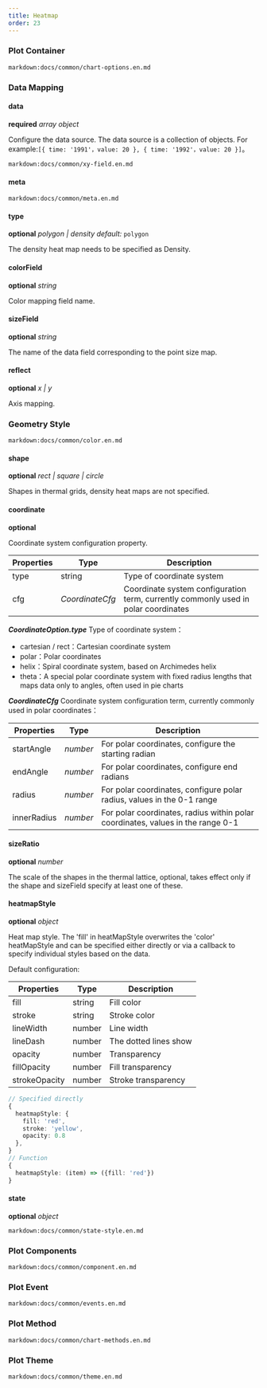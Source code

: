 ```yaml
---
title: Heatmap
order: 23
---
```


### Plot Container

`markdown:docs/common/chart-options.en.md`

### Data Mapping

#### data

<description>**required** _array object_</description>

Configure the data source. The data source is a collection of objects. For example:`[{ time: '1991'，value: 20 }, { time: '1992'，value: 20 }]`。

`markdown:docs/common/xy-field.en.md`

#### meta

`markdown:docs/common/meta.en.md`

#### type

<description>**optional** _polygon | density_ _default:_ `polygon`</description>

The density heat map needs to be specified as Density.

#### colorField

<description>**optional** _string_</description>

Color mapping field name.

#### sizeField

<description>**optional** _string_</description>

The name of the data field corresponding to the point size map.

#### reflect

<description>**optional** _x | y_</description>

Axis mapping.

### Geometry Style

`markdown:docs/common/color.en.md`

#### shape

<description>**optional** _rect | square | circle_</description>

Shapes in thermal grids, density heat maps are not specified.

#### coordinate

<description>**optional** </description>

Coordinate system configuration property.

| Properties  | Type              | Description  |
| ------- | --------------------- | ------------------------------ |
| type    | string                | Type of coordinate system |
| cfg     | _CoordinateCfg_       | Coordinate system configuration term, currently commonly used in polar coordinates |

_**CoordinateOption.type**_ Type of coordinate system：

- cartesian / rect：Cartesian coordinate system
- polar：Polar coordinates
- helix：Spiral coordinate system, based on Archimedes helix
- theta：A special polar coordinate system with fixed radius lengths that maps data only to angles, often used in pie charts

_**CoordinateCfg**_ Coordinate system configuration term, currently commonly used in polar coordinates：

| Properties  | Type     | Description          |
| ----------- | -------- | ------------------------------------------ |
| startAngle  | _number_ | For polar coordinates, configure the starting radian   |
| endAngle    | _number_ | For polar coordinates, configure end radians       |
| radius      | _number_ | For polar coordinates, configure polar radius, values in the 0-1 range |
| innerRadius | _number_ | For polar coordinates, radius within polar coordinates, values in the range 0-1  |

#### sizeRatio

<description>**optional** _number_</description>

The scale of the shapes in the thermal lattice, optional, takes effect only if the shape and sizeField specify at least one of these.

#### heatmapStyle

<description>**optional** _object_</description>

Heat map style. The 'fill' in heatMapStyle overwrites the 'color' heatMapStyle and can be specified either directly or via a callback to specify individual styles based on the data.

Default configuration:

| Properties    | Type   | Description           |
| ------------- | ------ | --------------------- |
| fill          | string | Fill color            |
| stroke        | string | Stroke color          |
| lineWidth     | number | Line width            |
| lineDash      | number | The dotted lines show |
| opacity       | number | Transparency          |
| fillOpacity   | number | Fill transparency     |
| strokeOpacity | number | Stroke transparency   |

```ts
// Specified directly
{
  heatmapStyle: {
    fill: 'red',
    stroke: 'yellow',
    opacity: 0.8
  },
}
// Function
{
  heatmapStyle: (item) => ({fill: 'red'})
}
```

#### state

<description>**optional** _object_</description>

`markdown:docs/common/state-style.en.md`

### Plot Components

`markdown:docs/common/component.en.md`

### Plot Event

`markdown:docs/common/events.en.md`

### Plot Method

`markdown:docs/common/chart-methods.en.md`

### Plot Theme

`markdown:docs/common/theme.en.md`
